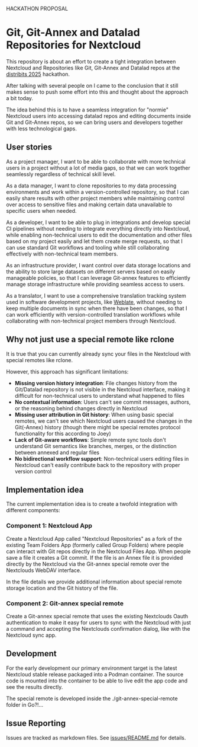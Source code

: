 <!--
SPDX-FileCopyrightText: 2025 Markus Katharina Brechtel <markus.katharina.brechtel@thengo.net>
SPDX-License-Identifier: AGPL-3.0-or-later
-->

HACKATHON PROPOSAL

# Git, Git-Annex and Datalad Repositories for Nextcloud

This repository is about an effort to create a tight integration between Nextcloud and Repositories like Git, Git-Annex and Datalad repos at the [distribits 2025](https://www.distribits.live/events/2025-distribits/) hackathon.

After talking with several people on  I came to the conclusion that it still makes sense to push some effort into this and thought about the approach a bit today.

The idea behind this is to have a seamless integration for "normie" Nextcloud users into accessing datalad repos and editing documents inside Git and Git-Annex repos, so we can bring users and developers together with less technological gaps.

## User stories

As a project manager, I want to be able to collaborate with more technical users in a project without a lot of media gaps, so that we can work together seamlessly regardless of technical skill level.

As a data manager, I want to clone repositories to my data processing environments and work within a version-controlled repository, so that I can easily share results with other project members while maintaining control over access to sensitive files and making certain data unavailable to specific users when needed.

As a developer, I want to be able to plug in integrations and develop special CI pipelines without needing to integrate everything directly into Nextcloud, while enabling non-technical users to edit the documentation and other files based on my project easily and let them create merge requests, so that I can use standard Git workflows and tooling while still collaborating effectively with non-technical team members.

As an infrastructure provider, I want control over data storage locations and the ability to store large datasets on different servers based on easily manageable policies, so that I can leverage Git-annex features to efficiently manage storage infrastructure while providing seamless access to users.

As a translator, I want to use a comprehensive translation tracking system used in software development projects, like [Weblate](https://weblate.org), without needing to keep multiple documents in sync when there have been changes, so that I can work efficiently with version-controlled translation workflows while collaborating with non-technical project members through Nextcloud.

## Why not just use a special remote like rclone

It is true that you can currently already sync your files in the Nextcloud with special remotes like rclone.

However, this approach has significant limitations:

- **Missing version history integration**: File changes history from the Git/Datalad repository is not visible in the Nextcloud interface, making it difficult for non-technical users to understand what happened to files
- **No contextual information**: Users can't see commit messages, authors, or the reasoning behind changes directly in Nextcloud
- **Missing user attribution in Git history**: When using basic special remotes, we can't see which Nextcloud users caused the changes in the Git(-Annex) history (though there might be special remotes protocol functionality for this according to Joey)
- **Lack of Git-aware workflows**: Simple remote sync tools don't understand Git semantics like branches, merges, or the distinction between annexed and regular files
- **No bidirectional workflow support**: Non-technical users editing files in Nextcloud can't easily contribute back to the repository with proper version control

## Implementation idea

The current implementation idea is to create a twofold integration with different components:

### Component 1: Nextcloud App

Create a Nextcloud App called "Nextcloud Repositories" as a fork of the existing Team Folders App (formerly called Group Folders) where people can interact with Git repos directly in the Nextcloud Files App. When people save a file it creates a Git commit. If the file is an Annex file it is provided directly by the Nextcloud via the Git-annex special remote over the Nextclouds WebDAV interface.

In the file details we provide additional information about special remote storage location and the Git history of the file.

### Component 2: Git-annex special remote

Create a Git-annex special remote that uses the existing Nextclouds Oauth authentication to make it easy for users to sync with the Nextcloud with just a command and accepting the Nextclouds confirmation dialog, like with the Nextcloud sync app.

## Development

For the early development our primary environment target is the latest Nextcloud stable release packaged into a Podman container. The source code is mounted into the container to be able to live edit the app code and see the results directly.

The special remote is developed inside the ./git-annex-special-remote folder in Go?!…

## Issue Reporting

Issues are tracked as markdown files. See [issues/README.md](./issues/README.md) for details.
